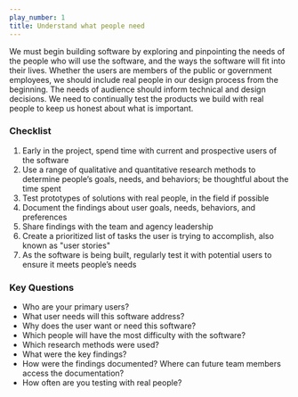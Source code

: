 ```yaml
---
play_number: 1
title: Understand what people need
---
```


We must begin building software by exploring and pinpointing the needs of the people who will use the software, and the ways the software will fit into their lives. Whether the users are members of the public or government employees, we should include real people in our design process from the beginning. The needs of audience should inform technical and design decisions. We need to continually test the products we build with real people to keep us honest about what is important.

### Checklist
1. Early in the project, spend time with current and prospective users of the software
2. Use a range of qualitative and quantitative research methods to determine people’s goals, needs, and behaviors; be thoughtful about the time spent
3. Test prototypes of solutions with real people, in the field if possible
4. Document the findings about user goals, needs, behaviors, and preferences
5. Share findings with the team and agency leadership
6. Create a prioritized list of tasks the user is trying to accomplish, also known as "user stories"
7. As the software is being built, regularly test it with potential users to ensure it meets people’s needs

### Key Questions
- Who are your primary users?
- What user needs will this software address?
- Why does the user want or need this software?
- Which people will have the most difficulty with the software?
- Which research methods were used?
- What were the key findings?
- How were the findings documented? Where can future team members access the documentation?
- How often are you testing with real people?
